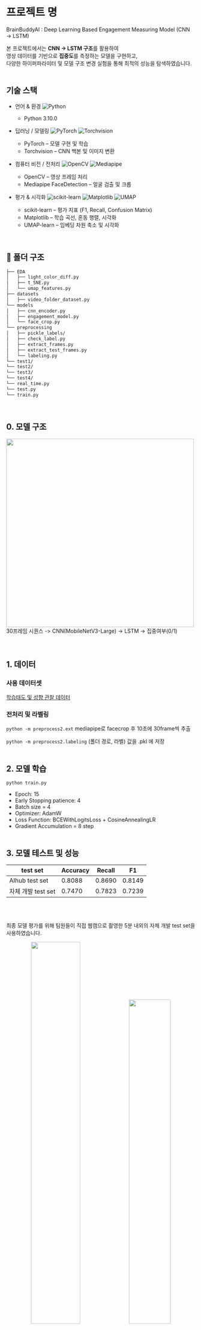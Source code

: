 # 프로젝트 명
BrainBuddyAI : Deep Learning Based Engagement Measuring Model (CNN → LSTM)

본 프로젝트에서는 **CNN → LSTM 구조**를 활용하여  
영상 데이터를 기반으로 **집중도**를 측정하는 모델을 구현하고,  
다양한 하이퍼파라미터 및 모델 구조 변경 실험을 통해 최적의 성능을 탐색하였습니다.
<br><br>

## 기술 스택
- 언어 & 환경
![Python](https://img.shields.io/badge/Python-3.10+-blue?logo=python&logoColor=white)
	- Python 3.10.0

- 딥러닝 / 모델링
![PyTorch](https://img.shields.io/badge/PyTorch-%23EE4C2C.svg?logo=pytorch&logoColor=white)
![Torchvision](https://img.shields.io/badge/Torchvision-%23EE4C2C.svg?logo=pytorch&logoColor=white)
	- PyTorch – 모델 구현 및 학습
	- Torchvision – CNN 백본 및 이미지 변환

- 컴퓨터 비전 / 전처리
![OpenCV](https://img.shields.io/badge/OpenCV-%23white.svg?logo=opencv&logoColor=black)
![Mediapipe](https://img.shields.io/badge/Mediapipe-4285F4?logo=google&logoColor=white)
	- OpenCV – 영상 프레임 처리
	- Mediapipe FaceDetection – 얼굴 검출 및 크롭

- 평가 & 시각화
![scikit-learn](https://img.shields.io/badge/scikit--learn-F7931E.svg?logo=scikit-learn&logoColor=white)
![Matplotlib](https://img.shields.io/badge/Matplotlib-013243.svg?logo=plotly&logoColor=white)
![UMAP](https://img.shields.io/badge/UMAP--learn-5D3FD3.svg?logo=python&logoColor=white)
	- scikit-learn – 평가 지표 (F1, Recall, Confusion Matrix)
	- Matplotlib – 학습 곡선, 혼동 행렬, 시각화
	- UMAP-learn – 임베딩 차원 축소 및 시각화
<br>

## 📂 폴더 구조
```bash
├── EDA
│   ├── light_color_diff.py
│   ├── t_SNE.py
│   └── umap_features.py
├── datasets
│   ├── video_folder_dataset.py
└── models
│   ├── cnn_encoder.py
│   ├── engagement_model.py
│   └── face_crop.py
└── preprocessing
│   ├── pickle_labels/
│   ├── check_label.py
│   ├── extract_frames.py
│   ├── extract_test_frames.py
│   └── labeling.py
└── test1/
└── test2/
└── test3/
└── test4/
└── real_time.py
└── test.py
└── train.py
``` 
<br>

## 0. 모델 구조
<img src="https://github.com/user-attachments/assets/4aace760-7b52-4cb1-bda2-6202143f7e62" width="500" ><br>
30프레임 시퀀스 -> CNN(MobileNetV3-Large) -> LSTM -> 집중여부(0/1)
<br><br><br>

## 1. 데이터 
### 사용 데이터셋
[학습태도 및 성향 관찰 데이터](https://www.aihub.or.kr/aihubdata/data/view.do?currMenu=115&topMenu=100&aihubDataSe=realm&dataSetSn=71715)
<br>

### 전처리 및 라벨링
`python -m preprocess2.ext` mediapipe로 facecrop 후 10초에 30frame씩 추출

`python -m preprocess2.labeling` (폴더 경로, 라벨) 값을 .pkl 에 저장
<br><br>

## 2. 모델 학습
`python train.py`
- Epoch: 15
- Early Stopping patience: 4
- Batch size = 4
- Optimizer: AdamW
- Loss Function: BCEWithLogitsLoss + CosineAnnealingLR
- Gradient Accumulation = 8 step
<br><br>
 
## 3. 모델 테스트 및 성능
 
| test set |  Accuracy | Recall | F1 |
| --- |--- | --- | --- |
| AIhub test set | 0.8088 | 0.8690 | 0.8149 |
| 자체 개발 test set | 0.7470 | 0.7823 | 0.7239 |

<br><br>

최종 모델 평가를 위해 팀원들이 직접 웹캠으로 촬영한 5분 내외의 자체 개발 test set을 사용하였습니다.
<p align="center">
  <img src="https://github.com/user-attachments/assets/f10c8132-fd12-48e8-a942-6c880c4e3ae9" width="51%">
  <img src="https://github.com/user-attachments/assets/e21fd614-98ae-430b-bffc-8d64eddc1d8f" width="47%">
</p>

<br><br>

## 4. 직접 로컬에서 실행해보기
1. "best_model.pt"를 다운로드
2. `real_time.py`의 CKPT_PATH에 해당 .pt 경로 지정
3. `python real_time.py`
 <br>


